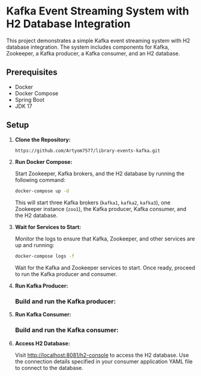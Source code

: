 # Kafka Event Streaming System with H2 Database Integration

This project demonstrates a simple Kafka event streaming system with H2 database integration. The system includes components for Kafka, Zookeeper, a Kafka producer, a Kafka consumer, and an H2 database.

## Prerequisites

- Docker
- Docker Compose
- Spring Boot
- JDK 17

## Setup

1. **Clone the Repository:**

   ```bash
   https://github.com/Artyom7577/library-events-kafka.git
   ```

2. **Run Docker Compose:**

   Start Zookeeper, Kafka brokers, and the H2 database by running the following command:

   ```bash
   docker-compose up -d
   ```

   This will start three Kafka brokers (`kafka1`, `kafka2`, `kafka3`), one Zookeeper instance (`zoo1`), the Kafka producer, Kafka consumer, and the H2 database.

3. **Wait for Services to Start:**

   Monitor the logs to ensure that Kafka, Zookeeper, and other services are up and running:

   ```bash
   docker-compose logs -f
   ```

   Wait for the Kafka and Zookeeper services to start. Once ready, proceed to run the Kafka producer and consumer.

4. **Run Kafka Producer:**

   ### Build and run the Kafka producer:


5. **Run Kafka Consumer:**

   ### Build and run the Kafka consumer:


6. **Access H2 Database:**

   Visit [http://localhost:8081/h2-console](http://localhost:8081/h2-console) to access the H2 database. Use the connection details specified in your consumer application YAML file to connect to the database.


    